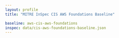 ```yaml
---
layout: profile
title: "MITRE InSpec CIS AWS Foundations Baseline"

baseline: aws-cis-aws-foundations
inspec: data/cis-aws-foundations-baseline.json
---
```

